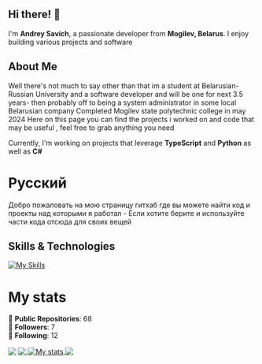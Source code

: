 ## Hi there! 👋

I'm **Andrey Savich**, a passionate developer from **Mogilev, Belarus**. I enjoy building various projects and software

## About Me

Well there's not much to say other than that im a student at Belarusian-Russian University and a software developer and will be one for next 3.5 years- then probably off to being a system administrator in some local Belarusian company 
Completed Mogilev state polytechnic college in may 2024
Here on this page you can find the projects i worked on and code that may be useful , feel free to grab anything you need

 Currently, I'm working on projects that leverage **TypeScript** and **Python** as well as **C#**

# Русский
Добро пожаловать на мою страницу гитхаб где вы можете найти код и проекты над которыми я работал  -
Если хотите берите и используйте части кода отсюда для своих вещей


## Skills & Technologies

[![My Skills](https://skillicons.dev/icons?i=bots,dotnet,linux,css,html,discord,nodejs,rider,androidstudio&perline=8)](https://skillicons.dev)

# My stats

🌟 **Public Repositories**: 68  
👥 **Followers**: 7  
🔗 **Following**: 12


<img align="center" src="https://discord.c99.nl/widget/theme-1/540142383270985738.png"/>
<a href="https://github.com/pieckenst">
  <img align="center" src="https://github-readme-stats.vercel.app/api/top-langs/?username=pieckenst&title_color=ffffff&count_private=true&text_color=c9cacc&icon_color=E35809&bg_color=1d1f21&langs_count=25" />
</a>
<a href="https://github.com/pieckenst/pieckenst">
  <img align="center" src="https://github-readme-stats.vercel.app/api?username=pieckenst&show_icons=true&line_height=27&count_private=true&title_color=ffffff&text_color=c9cacc&icon_color=E35809&bg_color=1d1f21" alt="My stats" />
</a>

<a href="https://github.com/helia-developers/helia">
  <img align="center" src="https://github-readme-stats.vercel.app/api/pin/?username=obsidian-development&repo=helia&title_color=ffffff&text_color=c9cacc&icon_color=E35809&bg_color=1d1f21" />
</a>

